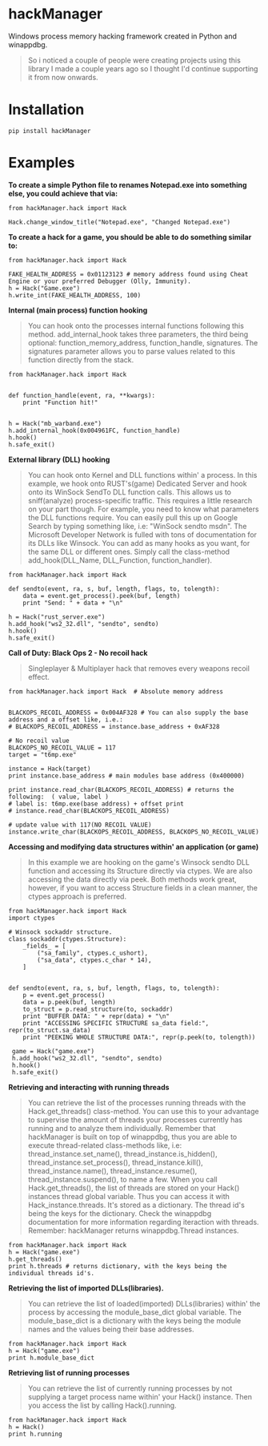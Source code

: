 # hackManager

Windows process memory hacking framework created in Python and winappdbg.
> So i noticed a couple of people were creating projects using this library I made a couple years ago so I thought I'd continue supporting it from now onwards.

# Installation
`pip install hackManager`

# Examples
**To create a simple Python file to renames Notepad.exe into something else, you could achieve that via:**
```
from hackManager.hack import Hack

Hack.change_window_title("Notepad.exe", "Changed Notepad.exe")
```

**To create a hack for a game, you should be able to do something similar to:**
```
from hackManager.hack import Hack

FAKE_HEALTH_ADDRESS = 0x01123123 # memory address found using Cheat Engine or your preferred Debugger (Olly, Immunity).
h = Hack("Game.exe")
h.write_int(FAKE_HEALTH_ADDRESS, 100)
```

**Internal (main process) function hooking**
> You can hook onto the processes internal functions following this method.
add_internal_hook takes three parameters, the third being optional: function_memory_address, function_handle, signatures.
The signatures parameter allows you to parse values related to this function directly from the stack.
```
from hackManager.hack import Hack
 
 
def function_handle(event, ra, **kwargs):
    print "Function hit!"
 
    
h = Hack("mb_warband.exe")
h.add_internal_hook(0x004961FC, function_handle)
h.hook()
h.safe_exit()
```

**External library (DLL) hooking**
> You can hook onto Kernel and DLL functions within' a process. In this example, we hook onto RUST's(game) Dedicated Server and hook onto its WinSock SendTo DLL function calls. This allows us to sniff(analyze) process-specific traffic. This requires a little research on your part though. For example, you need to know what parameters the DLL functions require. You can easily pull this up on Google Search by typing something like, i.e: "WinSock sendto msdn". The Microsoft Developer Network is fulled with tons of documentation for its DLLs like Winsock. You can add as many hooks as you want, for the same DLL or different ones. Simply call the class-method add_hook(DLL_Name, DLL_Function, function_handler).
```
from hackManager.hack import Hack
 
def sendto(event, ra, s, buf, length, flags, to, tolength):     
    data = event.get_process().peek(buf, length)
    print "Send: " + data + "\n" 
 
h = Hack("rust_server.exe") 
h.add_hook("ws2_32.dll", "sendto", sendto) 
h.hook() 
h.safe_exit()
```

**Call of Duty: Black Ops 2 - No recoil hack**
> Singleplayer & Multiplayer hack that removes every weapons recoil effect.
```
from hackManager.hack import Hack  # Absolute memory address 
 
 
BLACKOPS_RECOIL_ADDRESS = 0x004AF328 # You can also supply the base address and a offset like, i.e.:
# BLACKOPS_RECOIL_ADDRESS = instance.base_address + 0xAF328  
 
# No recoil value 
BLACKOPS_NO_RECOIL_VALUE = 117 
target = "t6mp.exe" 
 
instance = Hack(target) 
print instance.base_address # main modules base address (0x400000) 
 
print instance.read_char(BLACKOPS_RECOIL_ADDRESS) # returns the following:  ( value, label ) 
# label is: t6mp.exe(base address) + offset print 
# instance.read_char(BLACKOPS_RECOIL_ADDRESS) 
 
# update value with 117(NO RECOIL VALUE) 
instance.write_char(BLACKOPS_RECOIL_ADDRESS, BLACKOPS_NO_RECOIL_VALUE)
``` 

**Accessing and modifying data structures within' an application (or game)**
> In this example we are hooking on the game's Winsock sendto DLL function and accessing its Structure directly via ctypes. We are also accessing the data directly via peek. Both methods work great, however, if you want to access Structure fields in a clean manner, the ctypes approach is preferred.
```
from hackManager.hack import Hack 
import ctypes 
 
# Winsock sockaddr structure.
class sockaddr(ctypes.Structure): 
    _fields_ = [         
        ("sa_family", ctypes.c_ushort),
        ("sa_data", ctypes.c_char * 14), 
    ]  
 
 
def sendto(event, ra, s, buf, length, flags, to, tolength):     
    p = event.get_process()     
    data = p.peek(buf, length)
    to_struct = p.read_structure(to, sockaddr) 
    print "BUFFER DATA: " + repr(data) + "\n"     
    print "ACCESSING SPECIFIC STRUCTURE sa_data field:", repr(to_struct.sa_data) 
    print "PEEKING WHOLE STRUCTURE DATA:", repr(p.peek(to, tolength))
 
 game = Hack("game.exe") 
 h.add_hook("ws2_32.dll", "sendto", sendto) 
 h.hook() 
 h.safe_exit()
```

**Retrieving and interacting with running threads**
> You can retrieve the list of the processes running threads with the Hack.get_threads() class-method. You can use this to your advantage to supervise the amount of threads your processes currently has running and to analyze them individually. Remember that hackManager is built on top of winappdbg, thus you are able to execute thread-related class-methods like, i.e: thread_instance.set_name(), thread_instance.is_hidden(), thread_instance.set_process(), thread_instance.kill(), thread_instance.name(), thread_instance.resume(), thread_instance.suspend(), to name a few. When you call Hack.get_threads(), the list of threads are stored on your Hack() instances thread global variable. Thus you can access it with Hack_instance.threads. It's stored as a dictionary. The thread id's being the keys for the dictionary. Check the winappdbg documentation for more information regarding iteraction with threads. Remember: hackManager returns winappdbg.Thread instances.
```
from hackManager.hack import Hack 
h = Hack("game.exe") 
h.get_threads() 
print h.threads # returns dictionary, with the keys being the individual threads id's.
```

**Retrieving the list of imported DLLs(libraries).**
> You can retrieve the list of loaded(imported) DLLs(libraries) within' the process by accessing the module_base_dict global variable. The module_base_dict is a dictionary with the keys being the module names and the values being their base addresses.
```
from hackManager.hack import Hack  
h = Hack("game.exe") 
print h.module_base_dict
```

**Retrieving list of running processes**
> You can retrieve the list of currently running processes by not supplying a target process name within' your Hack() instance. Then you access the list by calling Hack().running.
```
from hackManager.hack import Hack 
h = Hack() 
print h.running
```